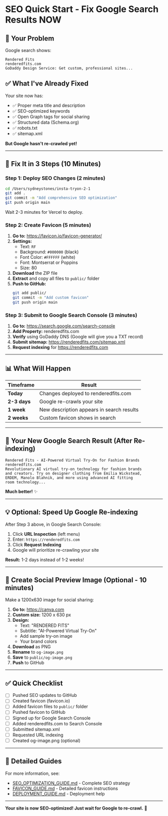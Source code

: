 # SEO Quick Start - Fix Google Search Results NOW

## 🎯 Your Problem

Google search shows:
```
Rendered Fits
renderedfits.com
GoDaddy Design Service: Get custom, professional sites...
```

## ✅ What I've Already Fixed

Your site now has:
- ✅ Proper meta title and description
- ✅ SEO-optimized keywords
- ✅ Open Graph tags for social sharing
- ✅ Structured data (Schema.org)
- ✅ robots.txt
- ✅ sitemap.xml

**But Google hasn't re-crawled yet!**

---

## 🚀 Fix It in 3 Steps (10 Minutes)

### Step 1: Deploy SEO Changes (2 minutes)

```bash
cd /Users/sydneystones/insta-tryon-2-1
git add .
git commit -m "Add comprehensive SEO optimization"
git push origin main
```

Wait 2-3 minutes for Vercel to deploy.

### Step 2: Create Favicon (5 minutes)

1. **Go to:** https://favicon.io/favicon-generator/
2. **Settings:**
   - Text: `RF`
   - Background: `#000000` (black)
   - Font Color: `#FFFFFF` (white)
   - Font: Montserrat or Poppins
   - Size: 80
3. **Download** the ZIP file
4. **Extract** and copy all files to `public/` folder
5. **Push to GitHub:**
   ```bash
   git add public/
   git commit -m "Add custom favicon"
   git push origin main
   ```

### Step 3: Submit to Google Search Console (3 minutes)

1. **Go to:** https://search.google.com/search-console
2. **Add Property:** renderedfits.com
3. **Verify** using GoDaddy DNS (Google will give you a TXT record)
4. **Submit sitemap:** https://renderedfits.com/sitemap.xml
5. **Request indexing** for https://renderedfits.com

---

## 📊 What Will Happen

| Timeframe | Result |
|-----------|--------|
| **Today** | Changes deployed to renderedfits.com |
| **2-3 days** | Google re-crawls your site |
| **1 week** | New description appears in search results |
| **2 weeks** | Custom favicon shows in search |

---

## 🎯 Your New Google Search Result (After Re-indexing)

```
Rendered Fits - AI-Powered Virtual Try-On for Fashion Brands
renderedfits.com
Revolutionary AI virtual try-on technology for fashion brands
and creators. Try on designer clothing from Emilia Wickstead,
ERDEM, Manolo Blahnik, and more using advanced AI fitting
room technology...
```

**Much better!** ✨

---

## 💡 Optional: Speed Up Google Re-indexing

After Step 3 above, in Google Search Console:

1. Click **URL Inspection** (left menu)
2. Enter: `https://renderedfits.com`
3. Click **Request Indexing**
4. Google will prioritize re-crawling your site

**Result:** 1-2 days instead of 1-2 weeks!

---

## 📱 Create Social Preview Image (Optional - 10 minutes)

Make a 1200x630 image for social sharing:

1. **Go to:** https://canva.com
2. **Custom size:** 1200 x 630 px
3. **Design:**
   - Text: "RENDERED FITS"
   - Subtitle: "AI-Powered Virtual Try-On"
   - Add sample try-on image
   - Your brand colors
4. **Download** as PNG
5. **Rename** to `og-image.png`
6. **Save** to `public/og-image.png`
7. **Push** to GitHub

---

## ✅ Quick Checklist

- [ ] Pushed SEO updates to GitHub
- [ ] Created favicon (favicon.io)
- [ ] Added favicon files to `public/` folder
- [ ] Pushed favicon to GitHub
- [ ] Signed up for Google Search Console
- [ ] Added renderedfits.com to Search Console
- [ ] Submitted sitemap.xml
- [ ] Requested URL indexing
- [ ] Created og-image.png (optional)

---

## 📖 Detailed Guides

For more information, see:
- [SEO_OPTIMIZATION_GUIDE.md](SEO_OPTIMIZATION_GUIDE.md) - Complete SEO strategy
- [FAVICON_GUIDE.md](FAVICON_GUIDE.md) - Detailed favicon instructions
- [DEPLOYMENT_GUIDE.md](DEPLOYMENT_GUIDE.md) - Deployment help

---

**Your site is now SEO-optimized! Just wait for Google to re-crawl.** 🚀
